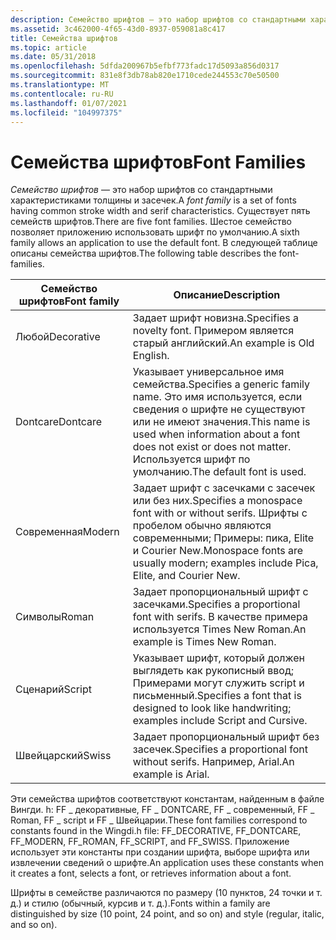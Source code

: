 ```yaml
---
description: Семейство шрифтов — это набор шрифтов со стандартными характеристиками толщины и засечек. Существует пять семейств шрифтов. Шестое семейство позволяет приложению использовать шрифт по умолчанию. В следующей таблице описаны семейства шрифтов.
ms.assetid: 3c462000-4f65-43d0-8937-059081a8c417
title: Семейства шрифтов
ms.topic: article
ms.date: 05/31/2018
ms.openlocfilehash: 5dfda200967b5efbf773fadc17d5093a856d0317
ms.sourcegitcommit: 831e8f3db78ab820e1710cede244553c70e50500
ms.translationtype: MT
ms.contentlocale: ru-RU
ms.lasthandoff: 01/07/2021
ms.locfileid: "104997375"
---
```

# <a name="font-families"></a><span data-ttu-id="51e45-106">Семейства шрифтов</span><span class="sxs-lookup"><span data-stu-id="51e45-106">Font Families</span></span>

<span data-ttu-id="51e45-107">*Семейство шрифтов* — это набор шрифтов со стандартными характеристиками толщины и засечек.</span><span class="sxs-lookup"><span data-stu-id="51e45-107">A *font family* is a set of fonts having common stroke width and serif characteristics.</span></span> <span data-ttu-id="51e45-108">Существует пять семейств шрифтов.</span><span class="sxs-lookup"><span data-stu-id="51e45-108">There are five font families.</span></span> <span data-ttu-id="51e45-109">Шестое семейство позволяет приложению использовать шрифт по умолчанию.</span><span class="sxs-lookup"><span data-stu-id="51e45-109">A sixth family allows an application to use the default font.</span></span> <span data-ttu-id="51e45-110">В следующей таблице описаны семейства шрифтов.</span><span class="sxs-lookup"><span data-stu-id="51e45-110">The following table describes the font-families.</span></span>



| <span data-ttu-id="51e45-111">Семейство шрифтов</span><span class="sxs-lookup"><span data-stu-id="51e45-111">Font family</span></span> | <span data-ttu-id="51e45-112">Описание</span><span class="sxs-lookup"><span data-stu-id="51e45-112">Description</span></span>                                                                                                                                   |
|-------------|-----------------------------------------------------------------------------------------------------------------------------------------------|
| <span data-ttu-id="51e45-113">Любой</span><span class="sxs-lookup"><span data-stu-id="51e45-113">Decorative</span></span>  | <span data-ttu-id="51e45-114">Задает шрифт новизна.</span><span class="sxs-lookup"><span data-stu-id="51e45-114">Specifies a novelty font.</span></span> <span data-ttu-id="51e45-115">Примером является старый английский.</span><span class="sxs-lookup"><span data-stu-id="51e45-115">An example is Old English.</span></span>                                                                                          |
| <span data-ttu-id="51e45-116">Dontcare</span><span class="sxs-lookup"><span data-stu-id="51e45-116">Dontcare</span></span>    | <span data-ttu-id="51e45-117">Указывает универсальное имя семейства.</span><span class="sxs-lookup"><span data-stu-id="51e45-117">Specifies a generic family name.</span></span> <span data-ttu-id="51e45-118">Это имя используется, если сведения о шрифте не существуют или не имеют значения.</span><span class="sxs-lookup"><span data-stu-id="51e45-118">This name is used when information about a font does not exist or does not matter.</span></span> <span data-ttu-id="51e45-119">Используется шрифт по умолчанию.</span><span class="sxs-lookup"><span data-stu-id="51e45-119">The default font is used.</span></span> |
| <span data-ttu-id="51e45-120">Современная</span><span class="sxs-lookup"><span data-stu-id="51e45-120">Modern</span></span>      | <span data-ttu-id="51e45-121">Задает шрифт с засечками с засечек или без них.</span><span class="sxs-lookup"><span data-stu-id="51e45-121">Specifies a monospace font with or without serifs.</span></span> <span data-ttu-id="51e45-122">Шрифты с пробелом обычно являются современными; Примеры: пика, Elite и Courier New.</span><span class="sxs-lookup"><span data-stu-id="51e45-122">Monospace fonts are usually modern; examples include Pica, Elite, and Courier New.</span></span>         |
| <span data-ttu-id="51e45-123">Символы</span><span class="sxs-lookup"><span data-stu-id="51e45-123">Roman</span></span>       | <span data-ttu-id="51e45-124">Задает пропорциональный шрифт с засечками.</span><span class="sxs-lookup"><span data-stu-id="51e45-124">Specifies a proportional font with serifs.</span></span> <span data-ttu-id="51e45-125">В качестве примера используется Times New Roman.</span><span class="sxs-lookup"><span data-stu-id="51e45-125">An example is Times New Roman.</span></span>                                                                     |
| <span data-ttu-id="51e45-126">Сценарий</span><span class="sxs-lookup"><span data-stu-id="51e45-126">Script</span></span>      | <span data-ttu-id="51e45-127">Указывает шрифт, который должен выглядеть как рукописный ввод; Примерами могут служить script и письменный.</span><span class="sxs-lookup"><span data-stu-id="51e45-127">Specifies a font that is designed to look like handwriting; examples include Script and Cursive.</span></span>                                              |
| <span data-ttu-id="51e45-128">Швейцарский</span><span class="sxs-lookup"><span data-stu-id="51e45-128">Swiss</span></span>       | <span data-ttu-id="51e45-129">Задает пропорциональный шрифт без засечек.</span><span class="sxs-lookup"><span data-stu-id="51e45-129">Specifies a proportional font without serifs.</span></span> <span data-ttu-id="51e45-130">Например, Arial.</span><span class="sxs-lookup"><span data-stu-id="51e45-130">An example is Arial.</span></span>                                                                            |



 

<span data-ttu-id="51e45-131">Эти семейства шрифтов соответствуют константам, найденным в файле Вингди. h: FF \_ декоративные, FF \_ DONTCARE, FF \_ современный, FF \_ Roman, FF \_ script и FF \_ Швейцарии.</span><span class="sxs-lookup"><span data-stu-id="51e45-131">These font families correspond to constants found in the Wingdi.h file: FF\_DECORATIVE, FF\_DONTCARE, FF\_MODERN, FF\_ROMAN, FF\_SCRIPT, and FF\_SWISS.</span></span> <span data-ttu-id="51e45-132">Приложение использует эти константы при создании шрифта, выборе шрифта или извлечении сведений о шрифте.</span><span class="sxs-lookup"><span data-stu-id="51e45-132">An application uses these constants when it creates a font, selects a font, or retrieves information about a font.</span></span>

<span data-ttu-id="51e45-133">Шрифты в семействе различаются по размеру (10 пунктов, 24 точки и т. д.) и стилю (обычный, курсив и т. д.).</span><span class="sxs-lookup"><span data-stu-id="51e45-133">Fonts within a family are distinguished by size (10 point, 24 point, and so on) and style (regular, italic, and so on).</span></span>

 

 



